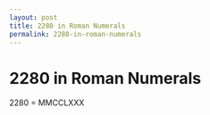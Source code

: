 ```yaml
---
layout: post
title: 2280 in Roman Numerals
permalink: 2280-in-roman-numerals
---
```


# 2280 in Roman Numerals

2280 = MMCCLXXX
